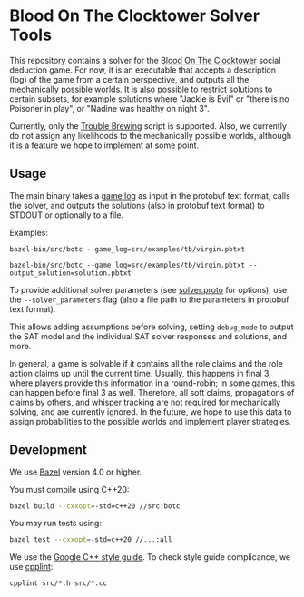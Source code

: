 # Blood On The Clocktower Solver Tools

This repository contains a solver for the [Blood On The Clocktower](https://bloodontheclocktower.com) social deduction game. For now, it is an executable that accepts a description (log) of the game from a certain perspective, and outputs all the mechanically possible worlds. It is also possible to restrict solutions to certain subsets, for example solutions where "Jackie is Evil" or "there is no Poisoner in play", or "Nadine was healthy on night 3".

Currently, only the [Trouble Brewing](https://wiki.bloodontheclocktower.com/Trouble_Brewing) script is supported. Also, we currently do not assign any likelihoods to the mechanically possible worlds, although it is a feature we hope to implement at some point.

## Usage

The main binary takes a [game log](https://github.com/olarozenfeld/botc/blob/master/src/game_log.proto) as input in the protobuf text format, calls the solver, and outputs the solutions (also in protobuf text format) to STDOUT or optionally to a file.

Examples:

```
bazel-bin/src/botc --game_log=src/examples/tb/virgin.pbtxt
```

```
bazel-bin/src/botc --game_log=src/examples/tb/virgin.pbtxt --output_solution=solution.pbtxt
```

To provide additional solver parameters (see [solver.proto](https://github.com/olarozenfeld/botc/blob/master/src/solver.proto) for options), use the `--solver_parameters` flag (also a file path to the parameters in protobuf text format).

This allows adding assumptions before solving, setting `debug_mode` to output the SAT model and the individual SAT solver responses and solutions, and more.

In general, a game is solvable if it contains all the role claims and the role action claims up until the current time. Usually, this happens in final 3, where players provide this information in a round-robin; in some games, this can happen before final 3 as well. Therefore, all soft claims, propagations of claims by others, and whisper tracking are not required for mechanically solving, and are currently ignored. In the future, we hope to use this data to assign probabilities to the possible worlds and implement player strategies.

## Development

We use [Bazel](https://bazel.build) version 4.0 or higher.

You must compile using C++20:

```sh
bazel build --cxxopt=-std=c++20 //src:botc
```

You may run tests using:

```sh
bazel test --cxxopt=-std=c++20 //...:all
```

We use the [Google C++ style guide](https://google.github.io/styleguide/cppguide.html). To check style guide complicance, we use [cpplint]():

```
cpplint src/*.h src/*.cc
```